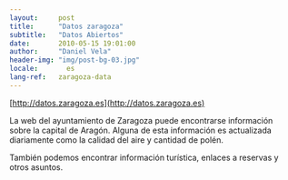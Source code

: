 ```yaml
---
layout:     post
title:      "Datos zaragoza"
subtitle:   "Datos Abiertos"
date:       2010-05-15 19:01:00
author:     "Daniel Vela"
header-img: "img/post-bg-03.jpg"
locale:       es
lang-ref:   zaragoza-data
---
```


[http://datos.zaragoza.es](http://datos.zaragoza.es)  

La web del ayuntamiento de Zaragoza puede encontrarse información sobre la capital de Aragón. Alguna de esta información es actualizada diariamente como la calidad del aire y cantidad de polén.

También podemos encontrar información turística, enlaces a reservas y otros asuntos.

